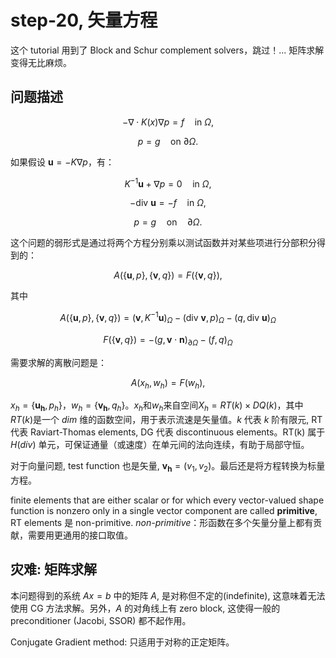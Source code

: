 # step-20, 矢量方程

这个 tutorial 用到了 Block and Schur complement solvers，跳过！... 矩阵求解变得无比麻烦。

## 问题描述

$$
-\nabla \cdot K(x) \nabla p = f \quad \text{in } \Omega,
$$

$$
p = g \quad \text{on } \partial \Omega.
$$



如果假设 $\mathbf{u} = -K \nabla p$，有：

$$
K^{-1} \mathbf{u} + \nabla p = 0 \quad \text{in } \Omega,
$$

$$
-\text{div } \mathbf{u} = -f \quad \text{in } \Omega,
$$

$$
p = g \quad \text{on} \quad \partial \Omega.
$$


这个问题的弱形式是通过将两个方程分别乘以测试函数并对某些项进行分部积分得到的：

$$
A(\{\mathbf{u}, p\}, \{\mathbf{v}, q\}) = F(\{\mathbf{v}, q\}),
$$

其中

$$
A(\{\mathbf{u}, p\}, \{\mathbf{v}, q\}) = (\mathbf{v}, K^{-1} \mathbf{u})_\Omega - (\text{div } \mathbf{v}, p)_\Omega - (q, \text{div } \mathbf{u})_\Omega
$$

$$
F(\{\mathbf{v}, q\}) = -(g, \mathbf{v} \cdot \mathbf{n})_{\partial \Omega} - (f, q)_\Omega
$$


需要求解的离散问题是：

$$
A(x_h, w_h) = F(w_h),
$$

$x_h = \{\mathbf{u_h}, p_h\}$，$w_h = \{\mathbf{v_h}, q_h\}$。$x_h$和$w_h$来自空间$X_h = RT(k) \times DQ(k)$，其中$RT(k)$是一个 $dim$ 维的函数空间，用于表示流速是矢量值。$k$ 代表 $k$ 阶有限元, RT 代表 Raviart-Thomas elements, DG 代表 discontinuous elements。RT(k) 属于 $H(div)$ 单元，可保证通量（或速度）在单元间的法向连续，有助于局部守恒。

对于向量问题, test function 也是矢量, $\mathbf{v_h} = (v_1, v_2)$。最后还是将方程转换为标量方程。

finite elements that are either scalar or for which every vector-valued shape function is nonzero only in a single vector component are called **primitive**, RT elements 是 non-primitive. _non-primitive_：形函数在多个矢量分量上都有贡献，需要用更通用的接口取值。

## 灾难: 矩阵求解

本问题得到的系统 $Ax=b$ 中的矩阵 $A$, 是对称但不定的(indefinite), 这意味着无法使用 CG 方法求解。另外，$A$ 的对角线上有 zero block, 这使得一般的 preconditioner (Jacobi, SSOR) 都不起作用。

Conjugate Gradient method: 只适用于对称的正定矩阵。


<!--stackedit_data:
eyJoaXN0b3J5IjpbLTkyMTI4MzQ2NSwxNjQ2NDQ3NTYzLDE2MD
M0MDAxMTEsLTkzOTEzMjI1MiwtMjA1MDQ1OTc1LC0zNDE2NzYw
ODQsNTA0NTY2ODkyLDQ1NjM5NDIyNywtMTcyOTY5MDM1LDE5Nj
I0NTM0NDEsNzcyNzg3MjA1LDE3NDA0MDkzNTldfQ==
-->